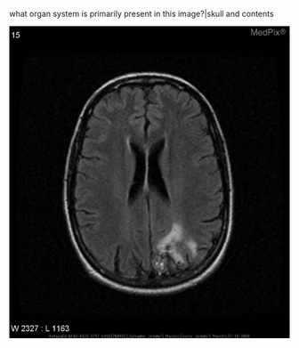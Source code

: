 what organ system is primarily present in this image?|skull and contents

<img src='./synpic43984.jpg'>